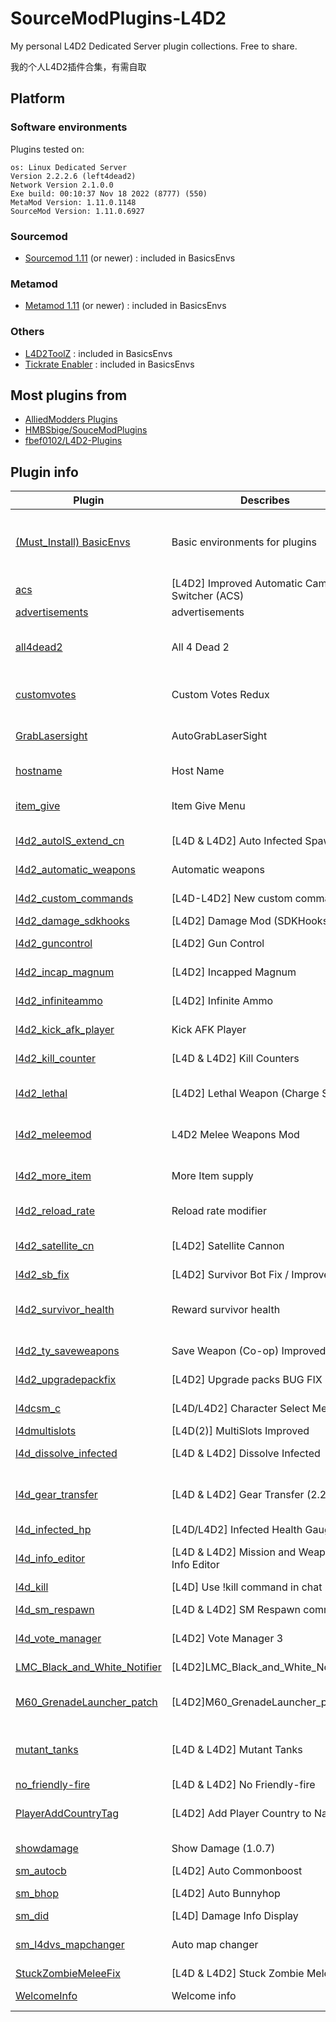 # SourceModPlugins-L4D2

My personal L4D2 Dedicated Server plugin collections. Free to share.

我的个人L4D2插件合集，有需自取

## Platform

### Software environments

Plugins tested on:

```
os: Linux Dedicated Server
Version 2.2.2.6 (left4dead2)
Network Version 2.1.0.0
Exe build: 00:10:37 Nov 18 2022 (8777) (550)
MetaMod Version: 1.11.0.1148
SourceMod Version: 1.11.0.6927
```

### Sourcemod

* [Sourcemod 1.11](https://www.sourcemod.net/downloads.php?branch=1.11-dev) (or newer) : included in BasicsEnvs

### Metamod

* [Metamod 1.11](https://www.sourcemm.net/downloads.php/?branch=stable) (or newer) : included in BasicsEnvs

### Others

* [L4D2ToolZ](https://github.com/accelerator74/l4dtoolz) : included in BasicsEnvs
* [Tickrate Enabler](https://github.com/Accelerator74/Tickrate-Enabler) : included in BasicsEnvs

## Most plugins from

* [AlliedModders Plugins](https://forums.alliedmods.net/forumdisplay.php?f=123)
* [HMBSbige/SouceModPlugins](https://github.com/HMBSbige/SouceModPlugins)
* [fbef0102/L4D2-Plugins](https://github.com/fbef0102/L4D2-Plugins)

## Plugin info

| Plugin                                                                                                               | Describes                                         | Extra info                                                                                                                                                 |
| -------------------------------------------------------------------------------------------------------------------- | ------------------------------------------------- | ---------------------------------------------------------------------------------------------------------------------------------------------------------- |
| [(Must_Install) BasicEnvs](https://github.com/wyxls/SourceModPlugins-L4D2/tree/master/(Must_Install)%20BasicEnvs)       | Basic environments for plugins                    | metamod<br />sourcemod<br />L4DToolZ<br />Left 4 DHooks Direct<br />other fixes                                                                            |
| [acs](https://github.com/wyxls/SourceModPlugins-L4D2/tree/master/acs)                                                   | [L4D2] Improved Automatic Campaign Switcher (ACS) | An improved version of ChrisP`s Automatic Campaign Switcher.                                                                                               |
| [advertisements](https://github.com/wyxls/SourceModPlugins-L4D2/tree/master/advertisements)                             | advertisements                                    | simple advertisements plugin                                                                                                                               |
| [all4dead2](https://github.com/wyxls/SourceModPlugins-L4D2/tree/master/all4dead2)                                       | All 4 Dead 2                                      | Enables admins to have control over the AI Director and spawn all weapons, melee, items, special infected, and Uncommon Infected without using sv_cheats 1 |
| [customvotes](https://github.com/wyxls/SourceModPlugins-L4D2/tree/master/customvotes)                                   | Custom Votes Redux                                | Allows server owners to creates dynamic votes accessible by players that run specified commands when passed.                                               |
| [GrabLasersight](https://github.com/wyxls/SourceModPlugins-L4D2/tree/master/GrabLasersight)                             | AutoGrabLaserSight                                | When a player picks up a weapon, they automatically pick-up Laser-Sights with the gun.                                                                     |
| [hostname](https://github.com/wyxls/SourceModPlugins-L4D2/tree/master/hostname)                                         | Host Name                                         | Auto change hostname with configued format                                                                                                                 |
| [item_give](https://github.com/wyxls/SourceModPlugins-L4D2/tree/master/item_give)                                       | Item Give Menu                                    | Allow admin use `!give` in chat or `sm_give` in console to generate items without `sv_cheats 1` .                                                    |
| [l4d2_autoIS_extend_cn](https://github.com/wyxls/SourceModPlugins-L4D2/tree/master/l4d2_autoIS_extend_cn)               | [L4D & L4D2\] Auto Infected Spawner               | Manages its own system of automatic infected spawning                                                                                                      |
| [l4d2_automatic_weapons](https://github.com/wyxls/SourceModPlugins-L4D2/tree/master/l4d2_automatic_weapons)             | Automatic weapons                                 | Allows weapons to auto fire by just holding the attack button (M1)                                                                                         |
| [l4d2_custom_commands](https://github.com/wyxls/SourceModPlugins-L4D2/tree/master/l4d2_custom_commands)                 | [L4D-L4D2\] New custom commands                   | Allow admins to use new administrative or fun commands                                                                                                     |
| [l4d2_damage_sdkhooks](https://github.com/wyxls/SourceModPlugins-L4D2/tree/master/l4d2_damage_sdkhooks)                 | [L4D2\] Damage Mod (SDKHooks Ed.)                 | Damage Multiplier Editor                                                                                                                                   |
| [l4d2_guncontrol](https://github.com/wyxls/SourceModPlugins-L4D2/tree/master/l4d2_guncontrol)                           | [L4D2] Gun Control                                | A plugin to manage some gun and ammo related things.                                                                                                       |
| [l4d2_incap_magnum](https://github.com/wyxls/SourceModPlugins-L4D2/tree/master/l4d2_incap_magnum)                       | [L4D2] Incapped Magnum                            | Gives incapped players a magnum or dual pistols.                                                                                                           |
| [l4d2_infiniteammo](https://github.com/wyxls/SourceModPlugins-L4D2/tree/master/l4d2_infiniteammo)                       | [L4D2] Infinite Ammo                              | Allows admins to toggle infinite ammo to players.                                                                                                          |
| [l4d2_kick_afk_player](https://github.com/wyxls/SourceModPlugins-L4D2/tree/master/l4d2_kick_afk_player)                 | Kick AFK Player                                   | Allows admins to toggle whether to kick afk players after a moment.                                                                                        |
| [l4d2_kill_counter](https://github.com/wyxls/SourceModPlugins-L4D2/tree/master/l4d2_kill_counter)                       | [L4D & L4D2] Kill Counters                        | Count kills of common or special Infected including Tank and witch                                                                                         |
| [l4d2_lethal](https://github.com/wyxls/SourceModPlugins-L4D2/tree/master/l4d2_lethal)                                   | [L4D2] Lethal Weapon (Charge Shot)                | If you equip sniper rifle, You can shoot chargeshot that causes huge explosion and burning.                                                                |
| [l4d2_meleemod](https://github.com/wyxls/SourceModPlugins-L4D2/tree/master/l4d2_meleemod)                               | L4D2 Melee Weapons Mod                            | add ammo system in melee Weapons and modify swing rate ,Melee weapon fatigue, change the gameplay of melee weapons                                         |
| [l4d2_more_item](https://github.com/wyxls/SourceModPlugins-L4D2/tree/master/l4d2_more_item)                             | More Item supply                                  | Set items pickup count based on players in game. Only make the simplified Chinese version. Might add translation support later.                            |
| [l4d2_reload_rate](https://github.com/wyxls/SourceModPlugins-L4D2/tree/master/l4d2_reload_rate)                         | Reload rate modifier                              | Modify all gun weapons reload rate and the animation of reloading is also modified.                                                                        |
| [l4d2_satellite_cn](https://github.com/wyxls/SourceModPlugins-L4D2/tree/master/l4d2_satellite_cn)                       | [L4D2] Satellite Cannon                           | Three kind of vertical laser launches by shooting magnum. Switch mode by pushing zoom key.                                                                 |
| [l4d2_sb_fix](https://github.com/wyxls/SourceModPlugins-L4D2/tree/master/l4d2_sb_fix)                                   | [L4D2] Survivor Bot Fix / Improved                | Improve / Fix the Survivor Bots                                                                                                                            |
| [l4d2_survivor_health](https://github.com/wyxls/SourceModPlugins-L4D2/tree/master/l4d2_survivor_health)                 | Reward survivor health                            | Reward survivor's health who kills Special infected, witch or tank and it can exceed 100 HP. The author only develop simplified Chinese version.           |
| [l4d2_ty_saveweapons](https://github.com/wyxls/SourceModPlugins-L4D2/tree/master/l4d2_ty_saveweapons)                   | Save Weapon (Co-op) Improved                      | Fixed bug with saving weapons in l4d2 coop if more than 4 players.                                                                                         |
| [l4d2_upgradepackfix](https://github.com/wyxls/SourceModPlugins-L4D2/tree/master/l4d2_upgradepackfix)                   | [L4D2] Upgrade packs BUG FIX                      | Fix bug with weapon upgrade pack on servers more than 8 players.                                                                                           |
| [l4dcsm_c](https://github.com/wyxls/SourceModPlugins-L4D2/tree/master/l4dcsm_c)                                         | [L4D/L4D2] Character Select Menu                  | Allows players to change their character or model in-game!                                                                                                 |
| [l4dmultislots](https://github.com/wyxls/SourceModPlugins-L4D2/tree/master/l4dmultislots)                               | [L4D(2)] MultiSlots Improved                      | Modify version of multislots                                                                                                                               |
| [l4d_dissolve_infected](https://github.com/wyxls/SourceModPlugins-L4D2/tree/master/l4d_dissolve_infected)               | [L4D & L4D2] Dissolve Infected                    | Dissolves the witch, common or special infected when killed.                                                                                               |
| [l4d_gear_transfer](https://github.com/wyxls/SourceModPlugins-L4D2/tree/master/l4d_gear_transfer)                       | [L4D & L4D2] Gear Transfer (2.29)                 | Allows items (molotov,pipebomb,vomitjar,defibrillator,first aid,explosive & incendiary rounds) to be transferred. Bots can auto give/grab items.           |
| [l4d_infected_hp](https://github.com/wyxls/SourceModPlugins-L4D2/tree/master/l4d_infected_hp)                           | [L4D/L4D2] Infected Health Gauge                  | Infected's Health gauge is displayed.                                                                                                                      |
| [l4d_info_editor](https://github.com/wyxls/SourceModPlugins-L4D2/tree/master/l4d_info_editor)                           | [L4D & L4D2] Mission and Weapons - Info Editor    | Modify gamemodes.txt and weapons.txt values by config instead of conflicting VPK files.                                                                    |
| [l4d_kill](https://github.com/wyxls/SourceModPlugins-L4D2/tree/master/l4d_kill)                                         | [L4D] Use !kill command in chat                   | Use !zs command in chat to kill yourself                                                                                                                   |
| [l4d_sm_respawn](https://github.com/wyxls/SourceModPlugins-L4D2/tree/master/l4d_sm_respawn)                             | [L4D & L4D2] SM Respawn command                   | Respawns dead Survivors and teleports them where you aim                                                                                                   |
| [l4d_vote_manager](https://github.com/wyxls/SourceModPlugins-L4D2/tree/master/l4d_vote_manager)                         | [L4D2] Vote Manager 3                             | A rewritten vote manager like madcap's original version                                                                                                    |
| [LMC_Black_and_White_Notifier](https://github.com/wyxls/SourceModPlugins-L4D2/tree/master/LMC_Black_and_White_Notifier) | [L4D2]LMC_Black_and_White_Notifier                | Notifies selected team(s) when someone is on final strike.                                                                                                 |
| [M60_GrenadeLauncher_patch](https://github.com/wyxls/SourceModPlugins-L4D2/tree/master/M60_GrenadeLauncher_patch)       | [L4D2]M60_GrenadeLauncher_patches                 | Allows M60 and Grenade Launcher to function as any other weapon. Not dropping on empty and picking up ammo to refill.                                      |
| [mutant_tanks](https://github.com/wyxls/SourceModPlugins-L4D2/tree/master/mutant_tanks)                                 | [L4D & L4D2] Mutant Tanks                         | Mutant Tanks enhances the fun and excitement players get from Tank fights by creating a unique experience with every Tank.                                 |
| [no_friendly-fire](https://github.com/wyxls/SourceModPlugins-L4D2/tree/master/no_friendly-fire)                         | [L4D & L4D2] No Friendly-fire                     | Disables friendly fire.                                                                                                                                    |
| [PlayerAddCountryTag](https://github.com/wyxls/SourceModPlugins-L4D2/tree/master/PlayerAddCountryTag)                   | [L4D2] Add Player Country to Name                 | Add a players location to the end of there name, shows connection messages and indicated wether a user is an admin.                                        |
| [showdamage](https://github.com/wyxls/SourceModPlugins-L4D2/tree/master/showdamage)                                     | Show Damage (1.0.7)                               | Shows your damage in the center of the screen.                                                                                                             |
| [sm_autocb](https://github.com/wyxls/SourceModPlugins-L4D2/tree/master/sm_autocb)                                       | [L4D2] Auto Commonboost                           | Allows to do commonboost easier.                                                                                                                           |
| [sm_bhop](https://github.com/wyxls/SourceModPlugins-L4D2/tree/master/sm_bhop)                                           | [L4D2] Auto Bunnyhop                              | Allows jump easier while player hold a jump button.                                                                                                        |
| [sm_did](https://github.com/wyxls/SourceModPlugins-L4D2/tree/master/sm_did)                                             | [L4D] Damage Info Display                         | Damage summary display                                                                                                                                     |
| [sm_l4dvs_mapchanger](https://github.com/wyxls/SourceModPlugins-L4D2/tree/master/sm_l4dvs_mapchanger)                   | Auto map changer                                  | Auto switch to next official campaign in finales or switch to next map after finale of 3rd party campaigns                                                 |
| [StuckZombieMeleeFix](https://github.com/wyxls/SourceModPlugins-L4D2/tree/master/StuckZombieMeleeFix)                   | [L4D & L4D2] Stuck Zombie Melee Fix               | Smash nonstaggering Zombies!                                                                                                                               |
| [WelcomeInfo](https://github.com/wyxls/SourceModPlugins-L4D2/tree/master/WelcomeInfo)                                   | Welcome info                                      | Welcome or Team change notification with SteamID, Country, City, IP.                                                                                       |
